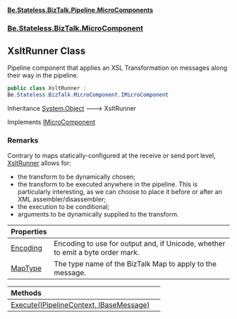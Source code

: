 #### [Be.Stateless.BizTalk.Pipeline.MicroComponents](README.md 'README')
### [Be.Stateless.BizTalk.MicroComponent](Be.Stateless.BizTalk.MicroComponent.md 'Be.Stateless.BizTalk.MicroComponent')

## XsltRunner Class

Pipeline component that applies an XSL Transformation on messages along their way in the pipeline.

```csharp
public class XsltRunner :
Be.Stateless.BizTalk.MicroComponent.IMicroComponent
```

Inheritance [System.Object](https://docs.microsoft.com/en-us/dotnet/api/System.Object 'System.Object') &#129106; XsltRunner

Implements [IMicroComponent](IMicroComponent.md 'Be.Stateless.BizTalk.MicroComponent.IMicroComponent')

### Remarks
Contrary to maps statically-configured at the receive or send port level, [XsltRunner](XsltRunner.md 'Be.Stateless.BizTalk.MicroComponent.XsltRunner') allows for:
- the transform to be dynamically chosen;
- the transform to be executed anywhere in the pipeline. This is particularly interesting, as we can choose to place
              it before or after an XML assembler/disassembler;
- the execution to be conditional;
- arguments to be dynamically supplied to the transform.

| Properties | |
| :--- | :--- |
| [Encoding](XsltRunner.Encoding.md 'Be.Stateless.BizTalk.MicroComponent.XsltRunner.Encoding') | Encoding to use for output and, if Unicode, whether to emit a byte order mark. |
| [MapType](XsltRunner.MapType.md 'Be.Stateless.BizTalk.MicroComponent.XsltRunner.MapType') | The type name of the BizTalk Map to apply to the message. |

| Methods | |
| :--- | :--- |
| [Execute(IPipelineContext, IBaseMessage)](XsltRunner.Execute(IPipelineContext,IBaseMessage).md 'Be.Stateless.BizTalk.MicroComponent.XsltRunner.Execute(Microsoft.BizTalk.Component.Interop.IPipelineContext, Microsoft.BizTalk.Message.Interop.IBaseMessage)') | |
